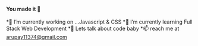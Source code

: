 
#### You made it  👋

*🔭 I’m currently working on ...Javascript & CSS
*🌱 I’m currently learning Full Stack Web Development
*💬 Lets talk about code baby
*📫 reach me at arupay11374@gmail.com
